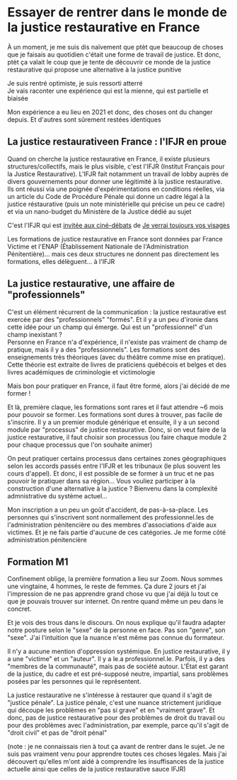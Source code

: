 # Essayer de rentrer dans le monde de la justice restaurative en France

À un moment, je me suis dis naïvement que ptèt que beaucoup de choses que je faisais au quotidien c'était une forme de travail de justice. Et donc, ptèt ça valait le coup que je tente de découvrir ce monde de la justice restaurative qui propose une alternative à la justice punitive

Je suis rentré optimiste, je suis ressorti atterré\
Je vais raconter une expérience qui est la mienne, qui est partielle et biaisée

Mon expérience a eu lieu en 2021 et donc, des choses ont du changer depuis. Et d'autres sont sûrement restées identiques


## La justice restaurativeen France : l'IFJR en proue

Quand on cherche la justice restaurative en France, il existe plusieurs structures/collectifs, mais le plus visible, c'est l'IFJR (Institut Français pour la Justice Restaurative). L'IFJR fait notamment un travail de lobby auprès de divers gouvernements pour donner une légitimité à la justice restaurative. Ils ont réussi via une poignée d'expérimentations en conditions réelles, via un article du Code de Procédure Pénale qui donne un cadre légal à la justice réstaurative (puis un note ministérielle qui précise un peu ce cadre) et via un nano-budget du Ministère de la Justice dédié au sujet

C'est l'IFJR qui est [invitée aux ciné-débats](https://www.justicerestaurative.org/je-verrai-toujours-vos-visages-jeanne-herry/) de [Je verrai toujours vos visages](https://www.youtube.com/watch?v=YecNA3DW334)

Les formations de justice restaurative en France sont données par France Victime et l'ENAP (Établissement Nationale de l'Administration Pénitentière)... mais ces deux structures ne donnent pas directement les formations, elles délèguent... à l'IFJR


## La justice restaurative, une affaire de "professionnels"

C'est un élément récurrent de la communication : la justice restaurative est exercée par des "professionnels" "formés". Et il y a un peu d'ironie dans cette idée pour un champ qui émerge. Qui est un "professionnel" d'un champ inexistant ?\
Personne en France n'a d'expérience, il n'existe pas vraiment de champ de pratique, mais il y a des "professionnels". Les formations sont des enseignements très théoriques (avec du théâtre comme mise en pratique). Cette théorie est extraite de livres de praticiens québécois et belges et des livres académiques de criminologie et victimologie

Mais bon pour pratiquer en France, il faut être formé, alors j'ai décidé de me former !

Et là, première claque, les formations sont rares et il faut attendre ~6 mois pour pouvoir se former. Les formations sont dures à trouver, pas facile de s'inscrire. Il y a un premier module générique et ensuite, il y a un second module par "processus" de justice restaurative. Donc, si on veut faire de la justice restaurative, il faut choisir son processus (ou faire chaque module 2 pour chaque processus que l'on souhaite animer)

On peut pratiquer certains processus dans certaines zones géographiques selon les accords passés entre l'IFJR et les tribunaux (le plus souvent les cours d'appel). Et donc, il est possible de se former à un truc et ne pas pouvoir le pratiquer dans sa région... Vous vouliez participer à la construction d'une alternative à la justice ? Bienvenu dans la complexité admnistrative du système actuel...

Mon inscription a un peu un goût d'accident, de pas-à-sa-place. Les personnes qui s'inscrivent sont normallement des professionnel.les de l'administration pénitencière ou des membres d'associations d'aide aux victimes. Et je ne fais partie d'aucune de ces catégories. Je me forme côté administration pénitencière


## Formation M1

Confinement oblige, la première formation a lieu sur Zoom. Nous sommes une vingtaine, 4 hommes, le reste de femmes. Ça dure 2 jours et j'ai l'impression de ne pas apprendre grand chose vu que j'ai déjà lu tout ce que je pouvais trouver sur internet. On rentre quand même un peu dans le concret. 

Et je vois des trous dans le discours. On nous explique qu'il faudra adapter notre posture selon le "sexe" de la personne en face. Pas son "genre", son "sexe". J'ai l'intuition que la nuance n'est même pas connue du formateur.

Il n'y a aucune mention d'oppression systémique. En justice restaurative, il y a une "victime" et un "auteur". Il y a le.a professionnel.le. Parfois, il y a des "membres de la communauté", mais pas de société autour. L'État est garant de la justice, du cadre et est pré-supposé neutre, impartial, sans problèmes posées par les personnes qui le représentent.

La justice restaurative ne s'intéresse à restaurer que quand il s'agit de "justice pénale". La justice pénale, c'est une nuance strictement juridique qui découpe les problèmes en "pas si grave" et en "vraiment grave". Et donc, pas de justice restaurative pour des problèmes de droit du travail ou pour des problèmes avec l'administration, par exemple, parce qu'il s'agit de "droit civil" et pas de "droit pénal"

(note : je ne connaissais rien à tout ça avant de rentrer dans le sujet. Je ne suis pas vraiment venu pour apprendre toutes ces choses légales. Mais j'ai découvert qu'elles m'ont aidé à comprendre les insuffisances de la justice actuelle ainsi que celles de la justice restaurative sauce IFJR)














